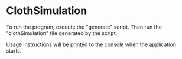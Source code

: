 # ClothSimulation

To run the program, execute the "generate" script.
Then run the "clothSimulation" file generated by the script.

Usage instructions will be printed to the console when the application starts.
